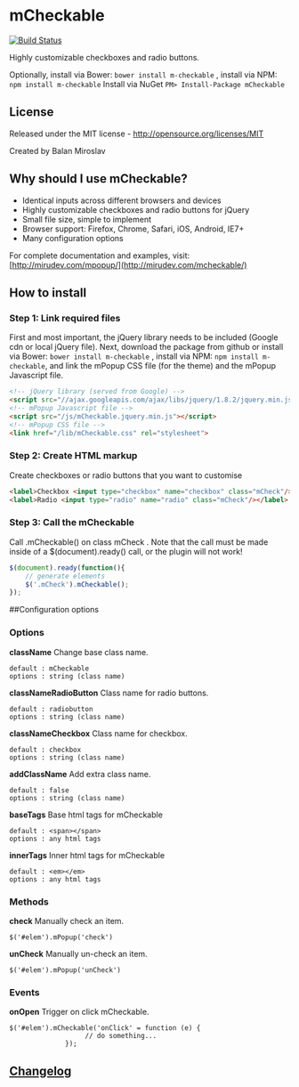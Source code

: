 mCheckable
======
[![Build Status](https://travis-ci.org/mIRUmd/mCheckable.png)](https://travis-ci.org/mIRUmd/mCheckable)

Highly customizable checkboxes and radio buttons.

Optionally, install via Bower: `bower install m-checkable` ,
install via NPM: `npm install m-checkable`
Install via NuGet `PM> Install-Package mCheckable`


## License
Released under the MIT license - http://opensource.org/licenses/MIT

Created by Balan Miroslav

## Why should I use mCheckable?
* Identical inputs across different browsers and devices
* Highly customizable checkboxes and radio buttons for jQuery
* Small file size, simple to implement
* Browser support: Firefox, Chrome, Safari, iOS, Android, IE7+
* Many configuration options

For complete documentation and examples, visit:
[http://mirudev.com/mpopup/](http://mirudev.com/mcheckable/)


## How to install

### Step 1: Link required files
First and most important, the jQuery library needs to be included (Google cdn or local jQuery file). Next, download the package from github or install via Bower: `bower install m-checkable` , install via NPM: `npm install m-checkable`, and link the mPopup CSS file (for the theme) and the mPopup Javascript file.

```html
<!-- jQuery library (served from Google) -->
<script src="//ajax.googleapis.com/ajax/libs/jquery/1.8.2/jquery.min.js"></script>
<!-- mPopup Javascript file -->
<script src="/js/mCheckable.jquery.min.js"></script>
<!-- mPopup CSS file -->
<link href="/lib/mCheckable.css" rel="stylesheet">
```

### Step 2: Create HTML markup
Create checkboxes or radio buttons that you want to customise

```html
<label>Checkbox <input type="checkbox" name="checkbox" class="mCheck"/></label>
<label>Radio <input type="radio" name="radio" class="mCheck"/></label>

```

### Step 3: Call the mCheckable
Call .mCheckable() on class mCheck  . Note that the call must be made inside of a $(document).ready() call, or the plugin will not work!

```javascript
$(document).ready(function(){
    // generate elements
    $('.mCheck').mCheckable();
});
```

##Configuration options

### Options

**className**
Change base class name.
```
default : mCheckable
options : string (class name)
```

**classNameRadioButton**
Class name for radio buttons.
```
default : radiobutton
options : string (class name)
```

**classNameCheckbox**
Class name for checkbox.
```
default : checkbox
options : string (class name)
```

**addClassName**
Add extra class name.
```
default : false
options : string (class name)
```

**baseTags**
Base html tags for mCheckable
```
default : <span></span>
options : any html tags
```

**innerTags**
Inner html tags for mCheckable
```
default : <em></em>
options : any html tags
```

### Methods

**check**
Manually check an item.
```
$('#elem').mPopup('check')
```

**unCheck**
Manually un-check an item.
```
$('#elem').mPopup('unCheck')
```

### Events

**onOpen**
Trigger on click mCheckable.
```
$('#elem').mCheckable('onClick' = function (e) {
                   // do something...
              });
```

## [Changelog](https://github.com/mIRUmd/mCheckable/releases)

